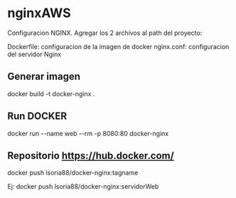 # nginxAWS
Configuracion NGINX. Agregar los 2 archivos al path del proyecto:

Dockerfile: configuracion de la imagen de docker
nginx.conf: configuracion del servidor Nginx


## Generar imagen

docker build -t docker-nginx .

## Run DOCKER

docker run --name web --rm  -p 8080:80 docker-nginx

## Repositorio https://hub.docker.com/

docker push lsoria88/docker-nginx:tagname

Ej: docker push lsoria88/docker-nginx:servidorWeb

